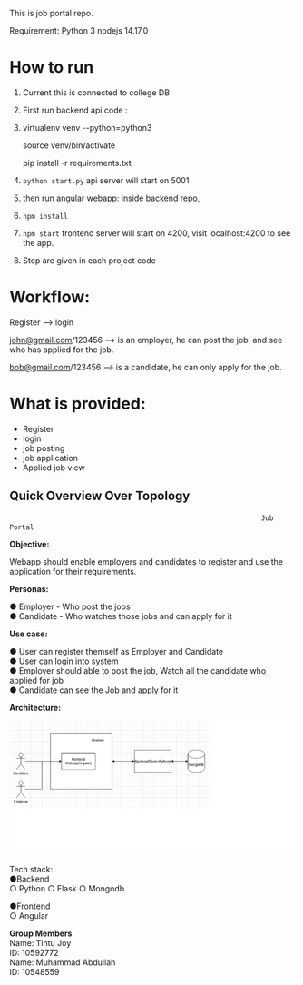 This is job portal repo.

Requirement:
Python 3
nodejs 14.17.0


How to run
==================================
1) Current this is connected to college DB
2) First run backend api code : 
3) 
    virtualenv venv --python=python3
    
    source venv/bin/activate
    
    pip install -r requirements.txt

4) `python start.py` api server will start on 5001
5) then run angular webapp: inside backend repo, 
6) `npm install`
7) `npm start` frontend server will start on 4200, visit localhost:4200 to see the app.
8) Step are given in each project code


Workflow:
================================
Register --> login

john@gmail.com/123456 --> is an employer, he can post the job, and see who has applied for the job.

bob@gmail.com/123456 --> is a candidate, he can only apply for the job.


What is provided: 
===============================
- Register
- login
- job posting
- job application
- Applied job view

                                                                                    
                                                                                    
## Quick Overview Over Topology                                                                                     
                                                                                    
                                                                  Job Portal

**Objective:**

Webapp should enable employers and candidates to register and use the application for their requirements.


**Personas:**

●	Employer - Who post the jobs\
●	Candidate - Who watches those jobs and can apply for it

**Use case:**

●	User can register themself as Employer and Candidate\
●	User can login into system\
●	Employer should able to post the job, Watch all the candidate who applied for job\
●	Candidate can see the Job and apply for it

**Architecture:**

![alt text](https://github.com/18101-muhammad/Group_project_DBS_ie/blob/main/Overview.png)
 

Tech stack:\
●Backend\
   ○	Python
   ○	Flask
   ○	Mongodb
   
●Frontend\
   ○    Angular
   
**Group Members**\
 Name: Tintu Joy\
 ID: 10592772\
 Name: Muhammad Abdullah\
 ID: 10548559




